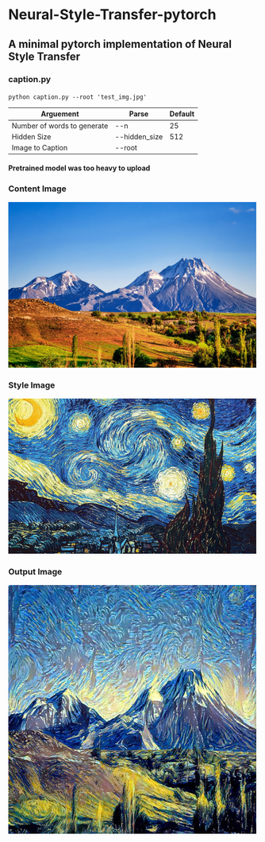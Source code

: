 # Neural-Style-Transfer-pytorch

## A minimal pytorch implementation of Neural Style Transfer

### caption.py

`python caption.py --root 'test_img.jpg'`

| Arguement | Parse | Default |
| ----------- | ----------- | ----------- |
| Number of words to generate | --n | 25 |
| Hidden  Size | --hidden_size | 512 |
| Image to Caption | --root |  |

#### Pretrained model was too heavy to upload

### Content Image

<img src="https://github.com/rutvij-25/Neural-Style-Transfer-pytorch/blob/main/images/content.jpg" width="500">

### Style Image

<img src="https://github.com/rutvij-25/Neural-Style-Transfer-pytorch/blob/main/images/style.jpg" width="500">

### Output Image

<img src="https://github.com/rutvij-25/Neural-Style-Transfer-pytorch/blob/main/images/generated.jpg" width="500">
